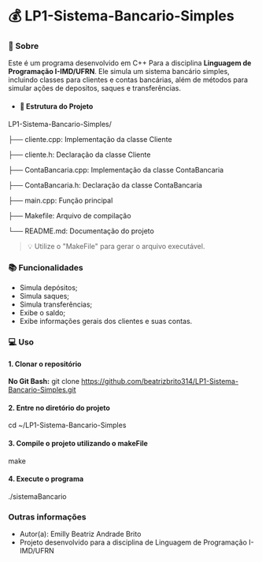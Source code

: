 # :moneybag: LP1-Sistema-Bancario-Simples
### :mag_right: Sobre

Este é um programa desenvolvido em C++ Para a disciplina **Linguagem de Programação I-IMD/UFRN**. Ele simula um sistema bancário simples, incluindo classes para clientes e contas bancárias, além de métodos para simular ações de depositos, saques e transferências.

- #### :file_folder: Estrutura do Projeto
LP1-Sistema-Bancario-Simples/

├── cliente.cpp: Implementação da classe Cliente

├── cliente.h: Declaração da classe Cliente

├── ContaBancaria.cpp: Implementação da classe 
ContaBancaria

├── ContaBancaria.h: Declaração da classe ContaBancaria

├── main.cpp: Função principal

├── Makefile: Arquivo de compilação

└── README.md: Documentação do projeto

> :bulb: Utilize o "MakeFile" para gerar o arquivo executável.

### :books: Funcionalidades
- Simula depósitos;
- Simula saques;
- Simula transferências;
- Exibe o saldo;
- Exibe informações gerais dos clientes e suas contas.

### :computer: Uso
#### 1. Clonar o repositório
**No Git Bash:**
git clone https://github.com/beatrizbrito314/LP1-Sistema-Bancario-Simples.git
#### 2. Entre no diretório do projeto
cd ~/LP1-Sistema-Bancario-Simples
#### 3. Compile o projeto utilizando o makeFile
make
#### 4. Execute o programa
./sistemaBancario
### Outras informações
- Autor(a): Emilly Beatriz Andrade Brito
- Projeto desenvolvido para a disciplina de Linguagem de Programação I- IMD/UFRN

